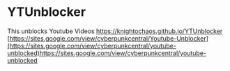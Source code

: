 # YTUnblocker
This unblocks Youtube Videos
https://knightochaos.github.io/YTUnblocker
[https://sites.google.com/view/cyberpunkcentral/Youtube-Unblocker](https://sites.google.com/view/cyberpunkcentral/youtube-unblocked)https://sites.google.com/view/cyberpunkcentral/youtube-unblocked
